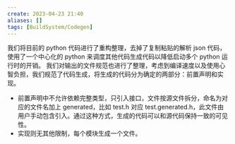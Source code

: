 ```yaml
---
create: 2023-04-23 21:40
aliases: []
tags: [BuildSystem/Codegen]
---
```

我们将目前的 python 代码进行了重构整理，去掉了复制粘贴的解析 json 代码，使用了一个中心化的 python 来调度其他代码生成代码以降低启动多个 python 运行时的开销。
我们对输出的文件规范也进行了整理，考虑到编译速度以及使用心智负担，我们规范了代码生成，将生成的代码分为确定的两部分：前置声明和实现。

- 前置声明中不允许依赖完整类型，只引入接口，文件按源文件拆分，命名为对应的文件名加上 generated，比如 test.h 对应 test.generated.h，此文件由用户手动包含引入。通过这种方式，生成的代码可以和源代码保持一致的可见性。
- 实现则无其他限制，每个模块生成一个文件。
